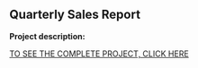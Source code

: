 ## Quarterly Sales Report

**Project description:** 



[TO SEE THE COMPLETE PROJECT, CLICK HERE](https://github.com/MiguelAhumada/MiguelAhumada.github.io/blob/main/PowerBI/QuarterlySalesReport/QuarterlySales.pdf)



